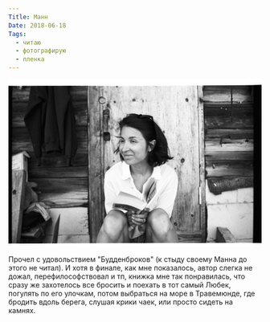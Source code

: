 ```yaml
---
Title: Манн
Date: 2018-06-18
Tags:
  - читаю
  - фотографирую
  - пленка
---
```


![Катя, Манн и коленки](images/knees-mann.jpg)

Прочел с удовольствием "Будденброков" (к стыду своему Манна до этого не читал). И хотя в финале, как мне показалось, автор слегка не дожал, перефилософствовал и тп, книжка мне так понравилась, что сразу же захотелось все бросить и поехать в тот самый Любек, погулять по его улочкам, потом выбраться на море в Травемюнде, где бродить вдоль берега, слушая крики чаек, или просто сидеть на камнях.